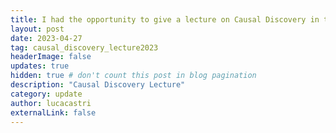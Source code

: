 ```yaml
---
title: I had the opportunity to give a lecture on Causal Discovery in the Artificial Intelligence course of the Computer Science program at the University of Padua.<br>Take a look at the <a class="ext_link" href="https://lcastri.github.io/talk/2023_04_27_causal_discovery_lecture.pdf">slides</a>.
layout: post
date: 2023-04-27
tag: causal_discovery_lecture2023
headerImage: false
updates: true
hidden: true # don't count this post in blog pagination
description: "Causal Discovery Lecture"
category: update
author: lucacastri
externalLink: false
---
```

